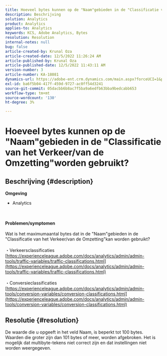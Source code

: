 ```yaml
---
title: Hoeveel bytes kunnen op de "Naam"gebieden in de "Classificatie van het Verkeer/van de Omzetting"worden gebruikt?
description: Beschrijving
solution: Analytics
product: Analytics
applies-to: Analytics
keywords: KCS, Adobe Analytics, Bytes
resolution: Resolution
internal-notes: null
bug: false
article-created-by: Krunal Oza
article-created-date: 12/5/2022 11:26:24 AM
article-published-by: Krunal Oza
article-published-date: 12/5/2022 11:43:11 AM
version-number: 3
article-number: KA-18081
dynamics-url: https://adobe-ent.crm.dynamics.com/main.aspx?forceUCI=1&pagetype=entityrecord&etn=knowledgearticle&id=650ddda4-8f74-ed11-81aa-6045bd006c82
exl-id: ba6f5b04-417f-459d-9727-ac0ff54d3241
source-git-commit: 05dacbb6b8ac7f5ba9a6edfb63bba9bedcabb653
workflow-type: tm+mt
source-wordcount: '130'
ht-degree: 3%

---
```


# Hoeveel bytes kunnen op de &quot;Naam&quot;gebieden in de &quot;Classificatie van het Verkeer/van de Omzetting&quot;worden gebruikt?

## Beschrijving {#description}

<b>Omgeving</b>
- Analytics

<br> <br><b>Problemen/symptomen</b><br> <br>Wat is het maximumaantal bytes dat in de &quot;Naam&quot;gebieden in de &quot;Classificatie van het Verkeer/van de Omzetting&quot;kan worden gebruikt?<br> <br>・Verkeersclassificaties
[https://experienceleague.adobe.com/docs/analytics/admin/admin-tools/traffic-variables/traffic-classifications.html](https://experienceleague.adobe.com/docs/analytics/admin/admin-tools/traffic-variables/traffic-classifications.html)<br> <br>・Conversieclassificaties
[https://experienceleague.adobe.com/docs/analytics/admin/admin-tools/conversion-variables/conversion-classifications.html](https://experienceleague.adobe.com/docs/analytics/admin/admin-tools/conversion-variables/conversion-classifications.html)

## Resolutie {#resolution}


De waarde die u opgeeft in het veld Naam, is beperkt tot 100 bytes. Waarden die groter zijn dan 101 bytes of meer, worden afgebroken. Het is mogelijk dat multibyte-tekens niet correct zijn en dat instellingen niet worden weergegeven.
